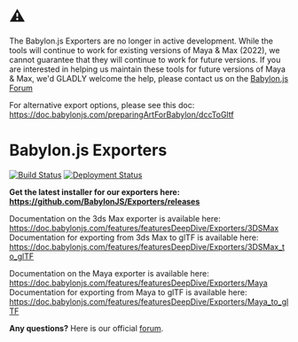 # ⚠️
The Babylon.js Exporters are no longer in active development. While the tools will continue to work for existing versions of Maya & Max (2022), we cannot guarantee that they will continue to work for future versions. If you are interested in helping us maintain these tools for future versions of Maya & Max, we'd GLADLY welcome the help, please contact us on the [Babylon.js Forum](https://forum.babylonjs.com/)

For alternative export options, please see this doc: https://doc.babylonjs.com/preparingArtForBabylon/dccToGltf

# Babylon.js Exporters

[![Build Status](https://dev.azure.com/babylonjs/ContinousIntegration/_apis/build/status/Exporters%20CI?branchName=master)](https://dev.azure.com/babylonjs/ContinousIntegration/_build/latest?definitionId=3&branchName=master) [![Deployment Status](https://vsrm.dev.azure.com/babylonjs/_apis/public/Release/badge/243fb099-542d-4655-b246-4dfd67131bd4/1/1)](https://dev.azure.com/babylonjs/ContinousIntegration/_release?view=all&definitionId=1)

**Get the latest installer for our exporters here: https://github.com/BabylonJS/Exporters/releases**

Documentation on the 3ds Max exporter is available here: https://doc.babylonjs.com/features/featuresDeepDive/Exporters/3DSMax<br />
Documentation for exporting from 3ds Max to glTF is available here: https://doc.babylonjs.com/features/featuresDeepDive/Exporters/3DSMax_to_glTF

Documentation on the Maya exporter is available here: https://doc.babylonjs.com/features/featuresDeepDive/Exporters/Maya<br />
Documentation for exporting from Maya to glTF is available here: https://doc.babylonjs.com/features/featuresDeepDive/Exporters/Maya_to_glTF

**Any questions?** Here is our official [forum](https://forum.babylonjs.com/).
